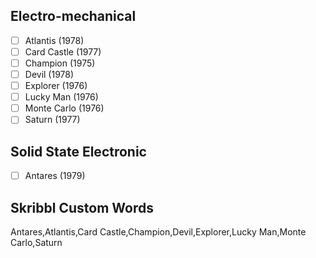 ## Electro-mechanical
- [ ] Atlantis (1978)
- [ ] Card Castle (1977)
- [ ] Champion (1975)
- [ ] Devil (1978)
- [ ] Explorer (1976)
- [ ] Lucky Man (1976)
- [ ] Monte Carlo (1976)
- [ ] Saturn (1977)
## Solid State Electronic
- [ ] Antares (1979)
## Skribbl Custom Words
Antares,Atlantis,Card Castle,Champion,Devil,Explorer,Lucky Man,Monte Carlo,Saturn